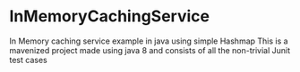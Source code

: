 # InMemoryCachingService
In Memory caching service example in java using simple Hashmap
This is a mavenized project made using java 8 and consists of all the non-trivial Junit test cases
